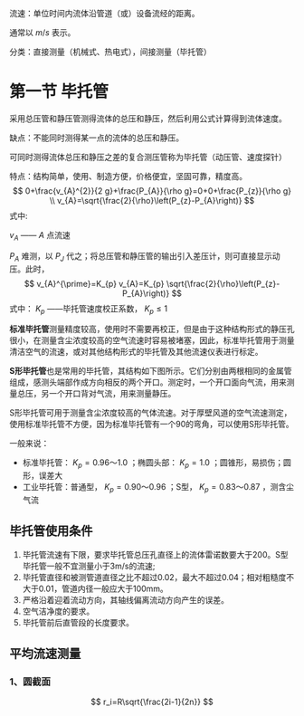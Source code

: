 流速：单位时间内流体沿管道（或）设备流经的距离。

通常以 $m/s$ 表示。

分类：直接测量（机械式、热电式），间接测量（毕托管）

# 第一节 毕托管

采用总压管和静压管测得流体的总压和静压，然后利用公式计算得到流体速度。

缺点：不能同时测得某一点的流体的总压和静压。

可同时测得流体总压和静压之差的复合测压管称为毕托管（动压管、速度探针）

特点：结构简单，使用、制造方便，价格便宜，坚固可靠，精度高。
$$
0+\frac{v_{A}^{2}}{2 g}+\frac{P_{A}}{\rho g}=0+0+\frac{P_{z}}{\rho g} \\
v_{A}=\sqrt{\frac{2}{\rho}\left(P_{z}-P_{A}\right)}
$$
式中:  

$v_{A}$ —— $A$ 点流速

$P_{A}$ 难测，以 $P_{J}$ 代之；将总压管和静压管的输出引入差压计，则可直接显示动压。此时，
$$
v_{A}^{\prime}=K_{p} v_{A}=K_{p} \sqrt{\frac{2}{\rho}\left(P_{z}-P_{A}\right)}
$$
式中：  $K_{p}$ ——毕托管速度校正系数， $K_{p} \leq 1$ 

**标准毕托管**测量精度较高，使用时不需要再校正，但是由于这种结构形式的静压孔很小，在测量含尘浓度较高的空气流速时容易被堵塞，因此，标准毕托管用于测量清洁空气的流速，或对其他结构形式的毕托管及其他流速仪表进行标定。

**S形毕托管**也是常用的毕托管，其结构如下图所示。它们分别由两根相同的金属管组成，感测头端部作成方向相反的两个开口。测定时，一个开口面向气流，用来测量总压，另一个开口背对气流，用来测量静压。

S形毕托管可用于测量含尘浓度较高的气体流速。对于厚壁风道的空气流速测定，使用标准毕托管不方便，因为标准毕托管有一个90的弯角，可以使用S形毕托管。

一般来说：

* 标准毕托管： $K_p=0.96～1.0$ ；椭圆头部： $K_p=1.0$ ；圆锥形，易损伤；圆形，误差大
* 工业毕托管：普通型， $K_p=0.90～0.96$ ；S型， $K_p=0.83～0.87$ ，测含尘气流

## 毕托管使用条件

1. 毕托管流速有下限，要求毕托管总压孔直径上的流体雷诺数要大于200。S型毕托管一般不宜测量小于3m/s的流速;
2. 毕托管直径和被测管道直径之比不超过0.02，最大不超过0.04；相对粗糙度不大于0.01，管道内径一般应大于100mm。
3. 严格沿着迎着流动方向，其轴线偏离流动方向产生的误差。
4. 空气洁净度的要求。
5. 毕托管前后直管段的长度要求。

## 平均流速测量

### 1、圆截面

$$
r_i=R\sqrt{\frac{2i-1}{2n}}
$$

